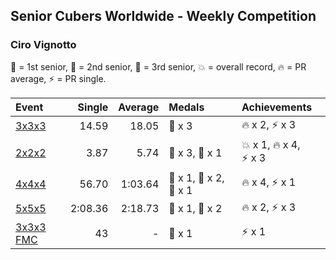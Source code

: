 ## Senior Cubers Worldwide - Weekly Competition
### Ciro Vignotto

🥇 = 1st senior, 🥈 = 2nd senior, 🥉 = 3rd senior, 💥 = overall record, 🔥 = PR average, ⚡ = PR single.

| Event | Single | Average | Medals | Achievements|
| :-- | --: | --: | :-- | :-- |
| [3x3x3](ciro_vignotto/333.md) | 14.59 | 18.05 | <span style="white-space: nowrap">🥉 x 3</span> | <span style="white-space: nowrap">🔥 x 2</span>, <span style="white-space: nowrap">⚡ x 3</span> |
| [2x2x2](ciro_vignotto/222.md) | 3.87 | 5.74 | <span style="white-space: nowrap">🥈 x 3</span>, <span style="white-space: nowrap">🥉 x 1</span> | <span style="white-space: nowrap">💥 x 1</span>, <span style="white-space: nowrap">🔥 x 4</span>, <span style="white-space: nowrap">⚡ x 3</span> |
| [4x4x4](ciro_vignotto/444.md) | 56.70 | 1:03.64 | <span style="white-space: nowrap">🥇 x 1</span>, <span style="white-space: nowrap">🥈 x 2</span>, <span style="white-space: nowrap">🥉 x 1</span> | <span style="white-space: nowrap">🔥 x 4</span>, <span style="white-space: nowrap">⚡ x 1</span> |
| [5x5x5](ciro_vignotto/555.md) | 2:08.36 | 2:18.73 | <span style="white-space: nowrap">🥈 x 1</span>, <span style="white-space: nowrap">🥉 x 2</span> | <span style="white-space: nowrap">🔥 x 2</span>, <span style="white-space: nowrap">⚡ x 3</span> |
| [3x3x3 FMC](ciro_vignotto/333fm.md) | 43 | - | <span style="white-space: nowrap">🥉 x 1</span> | <span style="white-space: nowrap">⚡ x 1</span> |

<!-- Global site tag (gtag.js) - Google Analytics -->
<script async src="https://www.googletagmanager.com/gtag/js?id=UA-86348435-3"></script>
<script>window.dataLayer = window.dataLayer || []; function gtag() {dataLayer.push(arguments);} gtag('js', new Date()); gtag('config', 'UA-86348435-3');</script>
